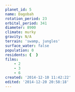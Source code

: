 ```yaml
---
planet_id: 5
name: Dagobah
rotation_period: 23
orbital_period: 341
diameter: 8900
climate: murky
gravity: N/A
terrain: 'swamp, jungles'
surface_water: false
population: 0
residents: {  }
films:
    - 2
    - 3
    - 6
created: '2014-12-10 11:42:22'
edited: '2014-12-20 20:58:18'
---
```

